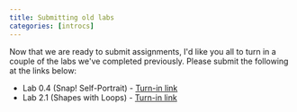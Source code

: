 ```yaml
---
title: Submitting old labs
categories: [introcs]
---
```

Now that we are ready to submit assignments, I'd like you all to turn in a couple of the labs we've completed previously.  Please submit the following at the links below:

- Lab 0.4 (Snap! Self-Portrait) - [Turn-in link](https://canvas.instructure.com/courses/974357/assignments/3973059)
- Lab 2.1 (Shapes with Loops) - [Turn-in link](https://canvas.instructure.com/courses/974357/assignments/3973063)